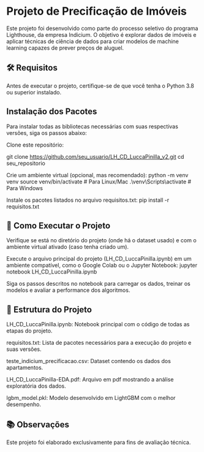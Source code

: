 #  Projeto de Precificação de Imóveis
Este projeto foi desenvolvido como parte do processo seletivo do programa Lighthouse, da empresa Indicium. O objetivo é explorar dados de imóveis e aplicar técnicas de ciência de dados para criar modelos de machine learning capazes de prever preços de aluguel.

## 🛠️ Requisitos
Antes de executar o projeto, certifique-se de que você tenha o Python 3.8 ou superior instalado.

## Instalação dos Pacotes
Para instalar todas as bibliotecas necessárias com suas respectivas versões, siga os passos abaixo:

Clone este repositório:

git clone https://github.com/seu_usuario/LH_CD_LuccaPinilla_v2.git
cd seu_repositorio

Crie um ambiente virtual (opcional, mas recomendado):
python -m venv venv
source venv/bin/activate  # Para Linux/Mac
.\venv\Scripts\activate  # Para Windows

Instale os pacotes listados no arquivo requisitos.txt:
pip install -r requisitos.txt

## 🚀 Como Executar o Projeto
Verifique se está no diretório do projeto (onde há o dataset usado) e com o ambiente virtual ativado (caso tenha criado um).

Execute o arquivo principal do projeto (LH_CD_LuccaPinilla.ipynb) em um ambiente compatível, como o Google Colab ou o Jupyter Notebook:
jupyter notebook LH_CD_LuccaPinilla.ipynb

Siga os passos descritos no notebook para carregar os dados, treinar os modelos e avaliar a performance dos algoritmos.

## 🧩 Estrutura do Projeto
LH_CD_LuccaPinilla.ipynb: Notebook principal com o código de todas as etapas do projeto.

requisitos.txt: Lista de pacotes necessários para a execução do projeto e suas versões.

teste_indicium_precificacao.csv: Dataset contendo os dados dos apartamentos.

LH_CD_LuccaPinilla-EDA.pdf: Arquivo em pdf mostrando a análise exploratória dos dados.

lgbm_model.pkl: Modelo desenvolvido em LightGBM com o melhor desempenho.

## 📚 Observações
Este projeto foi elaborado exclusivamente para fins de avaliação técnica.
